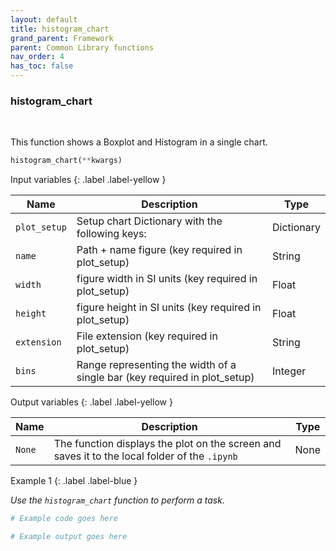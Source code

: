 ```yaml
---
layout: default
title: histogram_chart
grand_parent: Framework
parent: Common Library functions
nav_order: 4
has_toc: false
---
```


<h3>histogram_chart</h3>

<br>

<p align = "justify">
    This function shows a Boxplot and Histogram in a single chart.


</p>

```python
histogram_chart(**kwargs)
```

Input variables
{: .label .label-yellow }

<table style = "width:100%">
    <thead>
      <tr>
        <th>Name</th>
        <th>Description</th>
        <th>Type</th>
      </tr>
    </thead>
    <tr>
        <td><code>plot_setup</code></td>
        <td>Setup chart Dictionary with the following keys:</td>
        <td>Dictionary</td>
    <tr>
        <td><code>name</code></td>
        <td>Path + name figure (key required in plot_setup)</td>
        <td>String</td>
    <tr>
        <td><code>width</code></td>
        <td>figure width in SI units (key required in plot_setup)</td>
        <td>Float</td>
    <tr>
        <td><code>height</code></td>
        <td>figure height in SI units (key required in plot_setup)</td>
        <td>Float</td>
    <tr>
        <td><code>extension</code></td>
        <td>File extension (key required in plot_setup)</td>
        <td>String</td>
    <tr>
        <td><code>bins</code></td>
        <td>Range representing the width of a single bar (key required in plot_setup)</td>
        <td>Integer</td>
    </tr>
</table>

Output variables
{: .label .label-yellow }

<table style = "width:100%">
    <thead>
      <tr>
        <th>Name</th>
        <th>Description</th>
        <th>Type</th>
      </tr>
    </thead>
    <tr>
        <td><code>None</code></td>
        <td>The function displays the plot on the screen and saves it to the local folder of the <code>.ipynb</td>
        <td>None</td>
    </tr>
</table>

Example 1
{: .label .label-blue }

<p align = "justify">
    <i>
        Use the <code>histogram_chart</code> function to perform a task.
    </i>
</p>

```python
# Example code goes here
```

```bash
# Example output goes here
```


